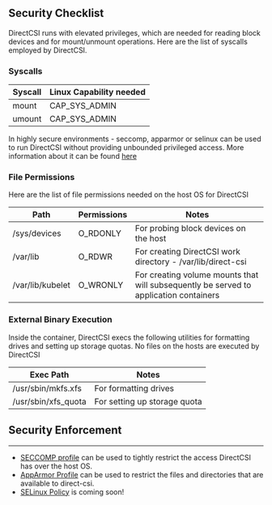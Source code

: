 Security Checklist
-------------------

DirectCSI runs with elevated privileges, which are needed for reading block devices and for mount/unmount operations. Here are the list of syscalls employed by DirectCSI. 

### Syscalls

| Syscall     | Linux Capability needed     |
|-------------|-----------------------------|
| mount       | CAP_SYS_ADMIN               |
| umount      | CAP_SYS_ADMIN               |

In highly secure environments - seccomp, apparmor or selinux can be used to run DirectCSI without providing unbounded privileged access. More information about it can be found [here](#security-enforcement) 


### File Permissions

Here are the list of file permissions needed on the host OS for DirectCSI

| Path             | Permissions   |   Notes                                                                                   |
|------------------|---------------|-------------------------------------------------------------------------------------------|
| /sys/devices     | O_RDONLY      |  For probing block devices on the host                                                    |
| /var/lib         | O_RDWR        |  For creating DirectCSI work directory - /var/lib/direct-csi                              |
| /var/lib/kubelet | O_WRONLY      |  For creating volume mounts that will subsequently be served to application containers    |


### External Binary Execution

Inside the container, DirectCSI execs the following utilities for formatting drives and setting up storage quotas. No files on the hosts are executed by DirectCSI

| Exec Path                 | Notes                           |
----------------------------|---------------------------------|
| /usr/sbin/mkfs.xfs        | For formatting drives           |
| /usr/sbin/xfs_quota       | For setting up storage quota    |


## Security Enforcement
------------------------

 - [SECCOMP profile](./seccomp.json) can be used to tightly restrict the access DirectCSI has over the host OS.
 - [AppArmor Profile](./apparmor.profile) can be used to restrict the files and directories that are available to direct-csi.
 - [SELinux Policy](./selinux.policy) is coming soon!


